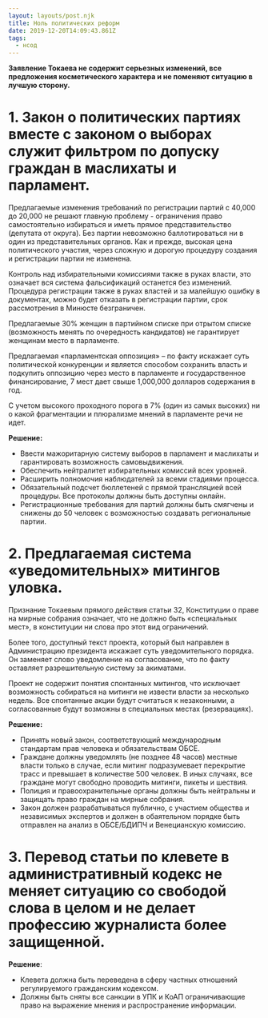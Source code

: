 ```yaml
---
layout: layouts/post.njk
title: Ноль политических реформ
date: 2019-12-20T14:09:43.861Z
tags:
  - нсод
---
```

**Заявление Токаева не содержит серьезных изменений, все предложения косметического характера и не поменяют ситуацию в лучшую сторону.**

# **1. Закон о политических партиях вместе с законом о выборах служит фильтром по допуску граждан в маслихаты и парламент.** 

Предлагаемые изменения требований по регистрации партий с 40,000 до 20,000 не решают главную проблему - ограничения право самостоятельно избираться и иметь прямое представительство (депутата от округа). Без партии невозможно баллотироваться ни в один из представительных органов. Как и прежде, высокая цена политического участия, через сложную и дорогую процедуру создания и регистрации партии не изменена. 

Контроль над избирательными комиссиями также в руках власти, это означает вся система фальсификаций останется без изменений. Процедура регистрации также в руках властей и за малейшую ошибку в документах, можно будет отказать в регистрации партии, срок рассмотрения в Минюсте безграничен.

Предлагаемые 30% женщин в партийном списке при отрытом списке (возможность менять по очередность кандидатов) не гарантирует женщинам место в парламенте.

Предлагаемая «парламентская оппозиция» – по факту искажает суть политической конкуренции и является способом сохранить власть и подкупить оппозицию через место в парламенте и государственное финансирование, 7 мест дает свыше 1,000,000 долларов содержания в год.

С учетом высокого проходного порога в 7% (один из самых высоких) ни о какой фрагментации и плюрализме мнений в парламенте речи не идет. 

**Решение:**

* Ввести мажоритарную систему выборов в парламент и маслихаты и гарантировать возможность самовыдвижения.
* Обеспечить нейтралитет избирательных комиссий всех уровней. 
* Расширить полномочия наблюдателей за всеми стадиями процесса.
* Обязательный подсчет бюллетеней с прямой трансляцией всей процедуры. Все протоколы должны быть доступны онлайн. 
* Регистрационные требования для партий должны быть смягчены и снижены до 50 человек с возможностью создавать региональные партии.

# **2. Предлагаемая система «уведомительных» митингов уловка.**

Признание Токаевым прямого действия статьи 32, Конституции о праве на мирные собрания означает, что не должно быть «специальных мест», в конституции ни слова про этот вид ограничений. 

Более того, доступный текст проекта, который был направлен в Администрацию президента искажает суть уведомительного порядка. Он заменяет слово уведомление на согласование, что по факту оставляет разрешительную систему за акиматами.

Проект не содержит понятия спонтанных митингов, что исключает возможность собираться на митинги не извести власти за несколько недель. Все спонтанные акции будут считаться к незаконными, а согласованные будут возможны в специальных местах (резервациях).

**Решение:** 

* Принять новый закон, соответствующий международным стандартам прав человека и обязательствам ОБСЕ.
* Граждане должны уведомлять (не позднее 48 часов) местные власти только в случае, если митинг подразумевает перекрытие трасс и превышает в количестве 500 человек. В иных случаях, все граждане могут свободно проводить митинги, пикеты и шествия.
* Полиция и правоохранительные органы должны быть нейтральны и защищать право граждан на мирные собрания. 
* Закон должен разрабатываться публично, с участием общества и независимых экспертов и должен в обаятельном порядке быть отправлен на анализ в ОБСЕ/БДИПЧ и Венецианскую комиссию.

# 3. Перевод статьи по клевете в административный кодекс не меняет ситуацию со свободой слова в целом и не делает профессию журналиста более защищенной. 

**Решение**: 

* Клевета должна быть переведена в сферу частных отношений регулируемого гражданским кодексом.
* Должны быть сняты все санкции в УПК и КоАП ограничивающие право на выражение мнения и распространение информации.
